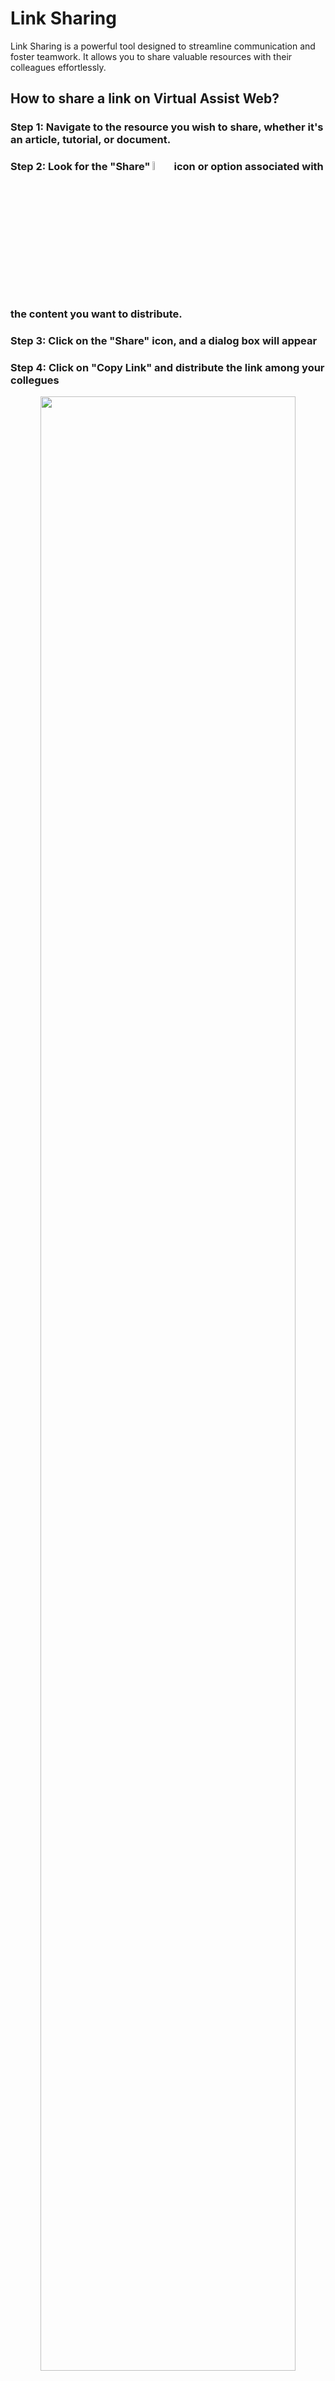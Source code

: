 # Link Sharing 

Link Sharing is a powerful tool designed to streamline communication and foster teamwork. It allows you to share valuable resources with their colleagues effortlessly.

## How to share a link on Virtual Assist Web?

### **Step 1:** Navigate to the resource you wish to share, whether it's an **article**, **tutorial**, or **document**.

### **Step 2:** Look for the "Share" <img src="https://i.imgur.com/EMQaeuo.png" width="6%"></img> icon or option associated with the content you want to distribute.

### **Step 3:** Click on the "Share" icon, and a dialog box will appear

### **Step 4:** Click on "Copy Link" and distribute the link among your collegues 

<p align="center"><img src="https://i.imgur.com/cHpbe5G.gif" width="90%"></p>


## Sharing permissions 

Our platform operates on a role-based access system, meaning that each team member is assigned specific roles with predefined permissions. Link Sharing is limited to those team members who have the appropriate permissions to access and view content associated with a product line. 

This ensures only authorized individuals can participate in knowledge-sharing, preventing unauthorized access. If you receive a link from a colleague and you don't have access to view it, the following screen will be displayed:

<p align="center"><img src="https://i.imgur.com/5cCT2eY.png" width="90%"></p>


## How to share a link on the Virtual Assist App?

### **Step 1:** Navigate to the resource you wish to share, whether it's an **article**, **tutorial**, or **document**.

### **Step 2:** Click on the  <img src="https://i.imgur.com/eiLSxBv.jpg" width="6%"></img> icon, and distribute the link among your collegues.

<p align="center"><img src="https://i.imgur.com/6YBUY6z.gif" width="40%"></p>

## Sharing permissions 

 If you receive a link from a colleague and you don't have access to view it, the following screen will be displayed:

 <p align="center"><img src="https://i.imgur.com/XhEc8pN.jpg" width="40%"></p>




